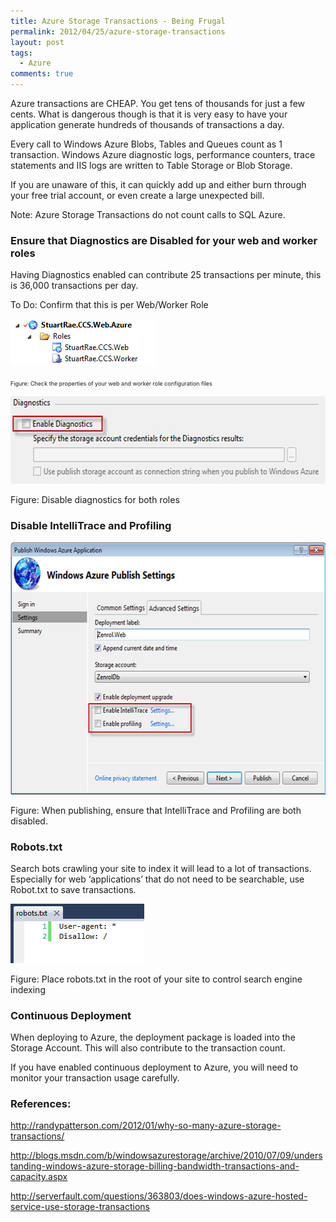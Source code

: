 ```yaml
---
title: Azure Storage Transactions - Being Frugal
permalink: 2012/04/25/azure-storage-transactions
layout: post
tags:
  - Azure
comments: true
---
```

Azure transactions are CHEAP. You get tens of thousands for just a few cents. What is dangerous though is that it is very easy to have your application generate hundreds of thousands of transactions a day.

Every call to Windows Azure Blobs, Tables and Queues count as 1 transaction. Windows Azure diagnostic logs, performance counters, trace statements and IIS logs are written to Table Storage or Blob Storage.

If you are unaware of this, it can quickly add up and either burn through your free trial account, or even create a large unexpected bill.

Note: Azure Storage Transactions do not count calls to SQL Azure.
<h3>Ensure that Diagnostics are Disabled for your web and worker roles</h3>
Having Diagnostics enabled can contribute 25 transactions per minute, this is 36,000 transactions per day.

To Do: Confirm that this is per Web/Worker Role

<a href="./images/image001.png"><img class="alignnone size-medium wp-image-108" title="image001" src="./images/image001.png?w=232" alt="" width="232" height="76" /></a>

<span style="font-size:xx-small;">Figure: Check the properties of your web and worker role configuration files</span>

<a href="./images/azure-disable-diagnostics.jpg"><img class="alignnone size-full wp-image-112" title="azure-disable-diagnostics" src="./images/azure-disable-diagnostics.jpg" alt="" width="575" height="140" /></a>

Figure: Disable diagnostics for both roles
<h3>Disable IntelliTrace and Profiling</h3>
<a href="./images/azure-publishing-settings.jpg"><img class="alignnone size-full wp-image-113" title="azure-publishing-settings" src="./images/azure-publishing-settings.jpg" alt="" width="600" height="403" /></a>

Figure: When publishing, ensure that IntelliTrace and Profiling are both disabled.
<h3>Robots.txt</h3>
Search bots crawling your site to index it will lead to a lot of transactions. Especially for web ‘applications’ that do not need to be searchable, use Robot.txt to save transactions.

<a href="./images/image004.png"><img class="alignnone size-medium wp-image-111" title="image004" src="./images/image004.png?w=214" alt="" width="214" height="95" /></a>

Figure: Place robots.txt in the root of your site to control search engine indexing
<h3>Continuous Deployment</h3>
When deploying to Azure, the deployment package is loaded into the Storage Account. This will also contribute to the transaction count.

If you have enabled continuous deployment to Azure, you will need to monitor your transaction usage carefully.
<h3>References:</h3>
<a title="http://randypatterson.com/2012/01/why-so-many-azure-storage-transactions/" href="http://randypatterson.com/2012/01/why-so-many-azure-storage-transactions/">http://randypatterson.com/2012/01/why-so-many-azure-storage-transactions/</a>

<a href="http://blogs.msdn.com/b/windowsazurestorage/archive/2010/07/09/understanding-windows-azure-storage-billing-bandwidth-transactions-and-capacity.aspx">http://blogs.msdn.com/b/windowsazurestorage/archive/2010/07/09/understanding-windows-azure-storage-billing-bandwidth-transactions-and-capacity.aspx</a>

<a href="http://serverfault.com/questions/363803/does-windows-azure-hosted-service-use-storage-transactions">http://serverfault.com/questions/363803/does-windows-azure-hosted-service-use-storage-transactions</a>